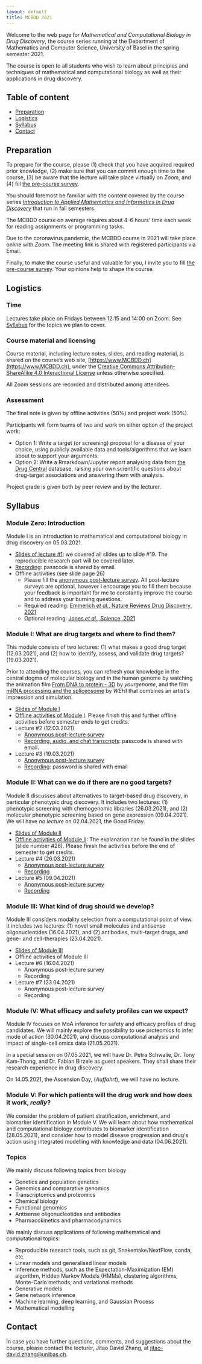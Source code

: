 ```yaml
---
layout: default
title: MCBDD 2021
---
```


Welcome to the web page for _Mathematical and Computational Biology in Drug
Discovery_, the course series running at the Department of Mathematics and
Computer Science, University of Basel in the spring semester 2021.

The course is open to all students who wish to learn about principles and
techniques of mathematical and computational biology as well as their
applications in drug discovery.

## Table of content

- [Preparation](#preparation)
- [Logistics](#logistics)
- [Syllabus](#syllabus)
- [Contact](#contact)


## Preparation

To prepare for the course, please (1) check that you have acquired required
prior knowledge, (2) make sure that you can commit enough time to the course,
(3) be aware that the lecture will take place virtually on *Zoom*, and (4) fill
[the pre-course survey](https://forms.gle/Eqyb75V2JNZSH3qWA).

You should foremost be familiar with the content covered by the course series
[*Introduction to Applied Mathematics and Informatics In Drug
Discovery*](https://www.amidd.ch) that run in fall semesters.

The MCBDD course on average requires about 4-6 hours' time each week for
reading assignments or programming tasks.

Due to the coronavirus pandemic, the MCBDD course in 2021 will take
place online with *Zoom*. The meeting link is shared with registered
participants via Email.

Finally, to make the course useful and valuable for you, I invite you to fill
[the pre-course survey](https://forms.gle/Eqyb75V2JNZSH3qWA). Your opinions help
to shape the course.


## Logistics

### Time

Lectures take place on Fridays between 12:15 and 14:00 on Zoom. See
[Syllabus](#syllabus) for the topics we plan to cover.

### Course material and licensing

Course material, including lecture notes, slides, and reading material, is
shared on the course’s web site, [https://www.MCBDD.ch](https://www.MCBDD.ch),
under the [Creative Commons Attribution-ShareAlike 4.0 Interactional
License](https://creativecommons.org/licenses/by-sa/4.0/) unless otherwise specified.

All Zoom sessions are recorded and distributed among attendees.

### Assessment

The final note is given by offline activities (50%) and project work (50%).

Participants will form teams of two and work on either option of the project
work:

* Option 1: Write a target (or screening) proposal for a disease of your choice, using publicly available data and tools/algorithms that we learn about to support your arguments.
* Option 2: Write a Rmarkdown/Jupyter report analysing data from [the Drug Central](https://drugcentral.org/) database, raising your own scientific questions about drug-target associations and answering them with analysis.

Project grade is given both by peer review and by the lecturer.

## Syllabus

### Module Zero: Introduction

Module I is an introduction to mathematical and computational biology in drug
discovery on 05.03.2021.

* [Slides of lecture #1](assets/2021/01/MCBDD-2021-01-Intro.pdf): we covered all slides up to slide #19. The reproducible research part will be covered later.
* [Recording](https://unibas.zoom.us/rec/share/CPcuBzEF3wOQCYTNUWvY77jbmLhzMmaKDN8SWZjFFixad-zzcJm-st9vLPcy4kC1.QfrraqDLZhCznlAQ): passcode is shared by email.
* Offline activities (see slide page 26)
   * Please fill the [anonymous post-lecture survey](https://forms.gle/idcFHkEQ6WDeD7Bv8). All post-lecture surveys are optional, however I encourage you to fill them because your feedback is important for me to constantly improve the course and to address your burning questions.
   * Required reading: [Emmerich *et al.*, Nature Reviews Drug Discovery, 2021](assets/2021/01/Emmerich-NRDD-2021-target-assessment.pdf)
   * Optional reading: [Jones *et al.*, Science, 2021](assets/2021/01/Jones-Science-2021-human-genome-20years.pdf)

### Module I: What are drug targets and where to find them?

This module consists of two lectures: (1) what makes a good drug target
(12.03.2021), and (2) how to identify, assess, and validate drug targets?
(19.03.2021).

Prior to attending the courses, you can refresh your knowledge in the central
dogma of molecular biology and in the human genome by watching the animation
film [From DNA to protein - 3D](https://www.youtube.com/watch?v=gG7uCskUOrA) by
*yourgenome*, and the film [mRNA processing and the spliceosome](https://www.youtube.com/watch?v=OfeYFF85u-U&list=PLD0444BD542B4D7D9&index=27)
by *WEHI* that combines an artist's impression and simulation.

* [Slides of Module I](assets/2021/ModuleI/MCBDD-2021-ModuleI.pdf)
* [Offline activities of Module I](https://forms.gle/7fw4crADwfYJN9hS9). Please
  finish this and further offline activities before semester ends to get credits.
* Lecture #2 (12.03.2021)
  * [Anonymous post-lecture survey](https://forms.gle/vVWQAWcVHsDjuXZv6)
  * [Recording, audio, and chat transcripts](https://unibas.zoom.us/rec/share/cGYyFPK0ZlcjinWiTih3ReGURbChgSf0mWZ3fvDDtdbuVhN6g8NhRSNwF2hn1DxX.RgB1d4KqoQEyibey): passcode is shared with email.
* Lecture #3 (19.03.2021)
  * [Anonymous post-lecture survey](https://forms.gle/dwGBzavf7QSvyjCa6)
  * [Recording](https://unibas.zoom.us/rec/share/eRercRH3HqeTIGbEnd4TZmL9Uko-Upzw-LLAn5WViFKi3jelxbQQASY4MQcXBr8F.7uSslZBK0a2RxVBS): password is shared with email

### Module II: What can we do if there are no good targets?

Module II discusses about alternatives to target-based drug discovery, in
particular phenotypic drug discovery. It includes two lectures: (1) phenotypic
screening with chemogenomic libraries (26.03.2021), and (2) molecular phenotypic
screening based on gene expression (09.04.2021). We will have *no lecture* on
02.04.2021, the Good Friday.

* [Slides of Module II](assets/2021/ModuleII/MCBDD-2021-ModuleII.pdf)
* [Offline activities of Module II](https://forms.gle/r7YDyw3vuGprHPnV9): The
  explanation can be found in the slides (slide number #26). Please finish the
  activities before the end of semester to get credits.
* Lecture #4 (26.03.2021)
    * [Anonymous post-lecture survey](https://forms.gle/td6e2e52VkLDnPLb7)
    * [Recording](https://unibas.zoom.us/rec/share/5fqwZ0xrutPXiHnq52J_0VfSJSMLJ460kMqlc1YNGebr4NU8YizEMbL-53jiCBPg.Ez7goBjsN6ZZvSC4)
* Lecture #5 (09.04.2021)
    * [Anonymous post-lecture survey](https://forms.gle/bYJeTqudmrjECMVz7)
    * [Recording](https://unibas.zoom.us/rec/share/t-AbbcUN7hf7srscW7Hh7-0FpNOPGDTWi8u0RICibgGHQlfgo9wD9pA-GZHaNpgY.-00-0LsJugIh3aje)

### Module III: What kind of drug should we develop?

Module III considers modality selection from a computational point of view. It
includes two lectures: (1) novel small molecules and antisense oligonucleotides
(16.04.2021), and (2) antibodies, multi-target drugs, and gene- and
cell-therapies (23.04.2021).

* [Slides of Module III](assets/2021/ModuleIII/MCBDD-2021-ModuleIII.pdf)
* Offline activities of Module III
* Lecture #6 (16.04.2021)
   * Anonymous post-lecture survey
   * Recording
* Lecture #7 (23.04.2021)
   * Anonymous post-lecture survey
   * Recording

### Module IV: What efficacy and safety profiles can we expect?

Module IV focuses on MoA inference for safety and efficacy profiles of drug
candidates. We will mainly explore the possibility to use proteomics to infer
mode of action (30.04.2021), and discuss computational analysis and impact of
single-cell omics data (21.05.2021).

In a special session on 07.05.2021, we will have Dr. Petra Schwalie, Dr. Tony
Kam-Thong, and Dr. Fabian Birzele as guest speakers. They shall share their
research experience in drug discovery.

On 14.05.2021, the Ascension Day, (*Auffahrt*), we will have no lecture.

### Module V: For which patients will the drug work and how does it work, *really*?

We consider the problem of patient stratification, enrichment, and biomarker
identification in Module V. We will learn about how mathematical and computational
biology contributes to biomarker identification (28.05.2021), and consider how
to model disease progression and drug's action using integrated modelling with
knowledge and data (04.06.2021).

### Topics

We mainly discuss following topics from biology

* Genetics and population genetics
* Genomics and comparative genomics
* Transcriptomics and proteomics
* Chemical biology
* Functional genomics
* Antisense oligonucleotides and antibodies
* Pharmacokinetics and pharmacodynamics

We mainly discuss applications of following mathematical and computational
topics:

* Reproducible research tools, such as git, Snakemake/NextFlow, conda, etc.
* Linear models and generalised linear models
* Inference methods, such as the Expectation-Maximization (EM) algorithm, Hidden
  Markov Models (HMMs), clustering algorithms, Monte-Carlo methods, and
  variational methods
* Generative models
* Gene network inference
* Machine learning, deep learning, and Gaussian Process
* Mathematical modelling

## Contact

In case you have further questions, comments, and suggestions about the course,
please contact the lecturer, Jitao David Zhang, at
[jitao-david.zhang@unibas.ch](mailto:jitao-david.zhang@unibas.ch).
